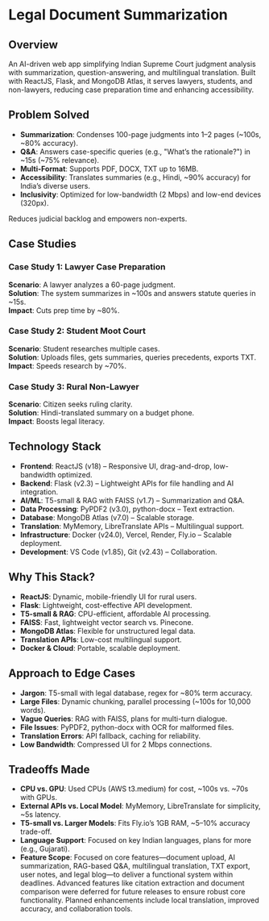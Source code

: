 # Legal Document Summarization

## Overview
An AI-driven web app simplifying Indian Supreme Court judgment analysis with summarization, question-answering, and multilingual translation. Built with ReactJS, Flask, and MongoDB Atlas, it serves lawyers, students, and non-lawyers, reducing case preparation time and enhancing accessibility.

## Problem Solved
- **Summarization**: Condenses 100-page judgments into 1–2 pages (~100s, ~80% accuracy).
- **Q&A**: Answers case-specific queries (e.g., "What’s the rationale?") in ~15s (~75% relevance).
- **Multi-Format**: Supports PDF, DOCX, TXT up to 16MB.
- **Accessibility**: Translates summaries (e.g., Hindi, ~90% accuracy) for India’s diverse users.
- **Inclusivity**: Optimized for low-bandwidth (2 Mbps) and low-end devices (320px).

Reduces judicial backlog and empowers non-experts.

## Case Studies

### Case Study 1: Lawyer Case Preparation
**Scenario**: A lawyer analyzes a 60-page judgment.  
**Solution**: The system summarizes in ~100s and answers statute queries in ~15s.  
**Impact**: Cuts prep time by ~80%.

### Case Study 2: Student Moot Court
**Scenario**: Student researches multiple cases.  
**Solution**: Uploads files, gets summaries, queries precedents, exports TXT.  
**Impact**: Speeds research by ~70%.

### Case Study 3: Rural Non-Lawyer
**Scenario**: Citizen seeks ruling clarity.  
**Solution**: Hindi-translated summary on a budget phone.  
**Impact**: Boosts legal literacy.

## Technology Stack
- **Frontend**: ReactJS (v18) – Responsive UI, drag-and-drop, low-bandwidth optimized.
- **Backend**: Flask (v2.3) – Lightweight APIs for file handling and AI integration.
- **AI/ML**: T5-small & RAG with FAISS (v1.7) – Summarization and Q&A.
- **Data Processing**: PyPDF2 (v3.0), python-docx – Text extraction.
- **Database**: MongoDB Atlas (v7.0) – Scalable storage.
- **Translation**: MyMemory, LibreTranslate APIs – Multilingual support.
- **Infrastructure**: Docker (v24.0), Vercel, Render, Fly.io – Scalable deployment.
- **Development**: VS Code (v1.85), Git (v2.43) – Collaboration.

## Why This Stack?
- **ReactJS**: Dynamic, mobile-friendly UI for rural users.
- **Flask**: Lightweight, cost-effective API development.
- **T5-small & RAG**: CPU-efficient, affordable AI processing.
- **FAISS**: Fast, lightweight vector search vs. Pinecone.
- **MongoDB Atlas**: Flexible for unstructured legal data.
- **Translation APIs**: Low-cost multilingual support.
- **Docker & Cloud**: Portable, scalable deployment.

## Approach to Edge Cases
- **Jargon**: T5-small with legal database, regex for ~80% term accuracy.
- **Large Files**: Dynamic chunking, parallel processing (~100s for 10,000 words).
- **Vague Queries**: RAG with FAISS, plans for multi-turn dialogue.
- **File Issues**: PyPDF2, python-docx with OCR for malformed files.
- **Translation Errors**: API fallback, caching for reliability.
- **Low Bandwidth**: Compressed UI for 2 Mbps connections.

## Tradeoffs Made
- **CPU vs. GPU**: Used CPUs (AWS t3.medium) for cost, ~100s vs. ~70s with GPUs.
- **External APIs vs. Local Model**: MyMemory, LibreTranslate for simplicity, ~5s latency.
- **T5-small vs. Larger Models**: Fits Fly.io’s 1GB RAM, ~5–10% accuracy trade-off.
- **Language Support**: Focused on key Indian languages, plans for more (e.g., Gujarati).
- **Feature Scope**: Focused on core features—document upload, AI summarization, RAG-based Q&A, multilingual translation, TXT export, user notes, and legal blog—to deliver a functional system within deadlines. Advanced features like citation extraction and document comparison were deferred for future releases to ensure robust core functionality. Planned enhancements include local translation, improved accuracy, and collaboration tools.
